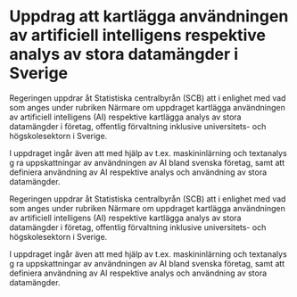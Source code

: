 # Uppdrag att kartlägga användningen av artificiell intelligens respektive analys av stora datamängder i Sverige

Regeringen uppdrar åt Statistiska centralbyrån (SCB) att i enlighet med vad som anges under rubriken Närmare om uppdraget kartlägga användningen av artificiell intelligens (AI) respektive kartlägga analys av stora datamängder i företag, offentlig förvaltning inklusive universitets- och högskolesektorn i Sverige.

I uppdraget ingår även att med hjälp av t.ex. maskininlärning och textanalys g ra uppskattningar av användningen av AI bland svenska företag, samt att definiera användning av AI respektive analys och användning av stora datamängder.

Regeringen uppdrar åt Statistiska centralbyrån (SCB) att i enlighet med vad som anges under rubriken Närmare om uppdraget kartlägga användningen av artificiell intelligens (AI) respektive kartlägga analys av stora datamängder i företag, offentlig förvaltning inklusive universitets- och högskolesektorn i Sverige.

I uppdraget ingår även att med hjälp av t.ex. maskininlärning och textanalys g ra uppskattningar av användningen av AI bland svenska företag, samt att definiera användning av AI respektive analys och användning av stora datamängder.
